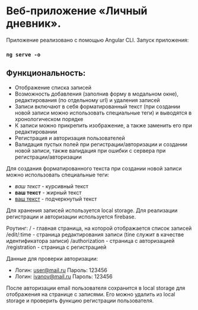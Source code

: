 # Веб-приложение «Личный дневник».
Приложение реализовано с помощью Angular CLI.
Запуск приложения:
### `ng serve -o`

## Функциональность: 
- Отображение списка записей
- Возможность добавления (заполнив форму в модальном окне), редактирования (по отдельному url) и удаления записей
- Записи включают в себя форматированный текст (при создании новой записи можно использовать специальные теги) и выводятся в хронологическом порядке
- К записи можно прикрепить изображение, а также заменить его при редактировании
- Регистрация и авторизация пользователей
- Валидация пустых полей при регистрации/авторизации и создании новой записи, также валидация при ошибки с сервера при регистрации/авторизации

Для создания форматированного текста при создании новой записи можно использовать специальные теги:
- <i>ваш текст</i> - курсивный текст 
- <b>ваш текст</b> - жирный текст 
- <u>ваш текст</u> - подчеркнутый текст

Для хранения записей используется local storage.
Для реализации регистрации и авторизации используется firebase.

Роутинг: 
/ - главная страница, на которой отображается список записей
/edit/:time - страница редактирования записи (tine служит в качестве идентификатора записи)
/authorization - страница с авторизацией
/registration - страница с регистрацией 

Данные для проверки авторизации: 
- Логин: user@mail.ru Пароль: 123456
- Логин: ivanov@mail.ru Пароль: 123456

После авторизации email пользователя сохранится в local storage для отображения на странице с записями. Его можно удалить из local storage и проверить функцию регистрации пользователя.
